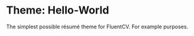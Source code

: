 Theme: Hello-World
==================
The simplest possible résumé theme for FluentCV. For example purposes.
